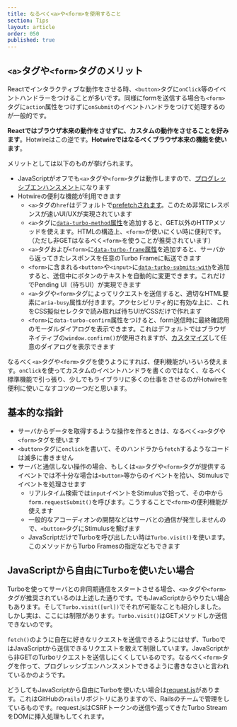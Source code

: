 ```yaml
---
title: なるべく<a>や<form>を使用すること
section: Tips
layout: article
order: 050
published: true
---
```


## `<a>`タグや`<form>`タグのメリット

Reactでインタラクティブな動作をさせる時、`<button>`タグに`onClick`等のイベントハンドラーをつけることが多いです。同様にformを送信する場合も`<form>`タグに`action`属性をつけずに`onSubmit`のイベントハンドラをつけて処理するのが一般的です。

**Reactではブラウザ本来の動作をさせずに、カスタムの動作をさせることを好みます**。Hotwireはこの逆です。**Hotwireではなるべくブラウザ本来の機能を使います**。

メリットとしては以下のものが挙げられます。

* JavaScriptがオフでも`<a>`タグや`<form>`タグは動作しますので、[プログレッシブエンハンスメント](https://ja.wikipedia.org/wiki/プログレッシブエンハンスメント)になります
* Hotwireの便利な機能が利用できます
    * `<a>`タグの`href`はデフォルトで[prefetchされます](https://turbo.hotwired.dev/handbook/drive#prefetching-links-on-hover)。このため非常にレスポンスが速いUI/UXが実現されています
    * `<a>`タグに[`data-turbo-method`属性](https://turbo.hotwired.dev/reference/attributes#data-attributes)を追加すると、GET以外のHTTPメソッドを使えます。HTMLの構造上、`<form>`が使いにくい時に便利です。（ただし非GETはなるべく`<form>`を使うことが推奨されています）
    * `<a>`タグおよび`<form>`に[`data-turbo-frame`属性](https://turbo.hotwired.dev/reference/attributes#data-attributes)を追加すると、サーバから返ってきたレスポンスを任意のTurbo Frameに転送できます
    * `<form>`に含まれる`<button>`や`<input>`に[`data-turbo-submits-with`](https://turbo.hotwired.dev/reference/attributes#data-attributes)を追加すると、送信中にボタンのテキストを自動的に変更できます。これだけでPending UI（待ちUI）が実現できます
    * `<a>`タグや`<form>`タグによってリクエストを送信すると、適切なHTML要素に`aria-busy`属性が付きます。アクセシビリティ的に有効な上に、これをCSS擬似セレクタで読み取れば待ちUIがCSSだけで作れます
    * `<form>`に`data-turbo-confirm`属性をつけると、form送信時に最終確認用のモーダルダイアログを表示できます。これはデフォルトではブラウザネイティブの`window.confirm()`が使用されますが、[カスタマイズ](https://turbo.hotwired.dev/reference/drive#turbo.setconfirmmethod)して任意のダイアログを表示できます
  
なるべく`<a>`タグや`<form>`タグを使うようにすれば、便利機能がいろいろ使えます。`onClick`を使ってカスタムのイベントハンドラを書くのではなく、なるべく標準機能で引っ張り、少しでもライブラリに多くの仕事をさせるのがHotwireを便利に使いこなすコツの一つだと思います。

## 基本的な指針

* サーバからデータを取得するような操作を作るときは、なるべく`<a>`タグや`<form>`タグを使います
* `<button>`タグに`onclick`を書いて、そのハンドラから`fetch`するようなコードは滅多に書きません
* サーバと通信しない操作の場合、もしくは`<a>`タグや`<form>`タグが提供するイベントでは不十分な場合は`<button>`等からのイベントを拾い、Stimulusでイベントを処理させます
    * リアルタイム検索では`input`イベントをStimulusで拾って、その中から`form.requestSubmit()`を呼びます。こうすることで`<form>`の便利機能が使えます
    * 一般的なアコーディオンの開閉などはサーバとの通信が発生しませんので、`<button>`タグにStimulusを繋げます
    * JavaScriptだけでTurboを呼び出したい時は`Turbo.visit()`を使います。このメソッドからTurbo Framesの指定などもできます

## JavaScriptから自由にTurboを使いたい場合

Turboを使ってサーバとの非同期通信をスタートさせる場合、`<a>`タグや`<form>`タグが推奨されているのは上述した通りです。でもJavaScriptからやりたい場合もあります。そして`Turbo.visit([url])`でそれが可能なことも紹介しました。しかし実は、ここには制限があります。`Turbo.visit()`はGETメソッドしか送信できないのです。

`fetch()`のように自在に好きなリクエストを送信できるようにはせず、TurboではJavaScriptから送信できるリクエストを敢えて制限しています。JavaScriptから非GETのTurboリクエストを送信しにくくしているのです。なるべく`<form>`タグを作って、プログレッシブエンハンスメントできるように書きなさいと言われているかのようです。

どうしてもJavaScriptから自由にTurboを使いたい場合は[request.js](https://github.com/rails/requestjs-rails?tab=readme-ov-file)があります。これはGitHubの`rails`リポジトリにありますので、Railsのチームで管理をしているものです。request.jsはCSRFトークンの送信や返ってきたTurbo StreamをDOMに挿入処理もしてくれます。


